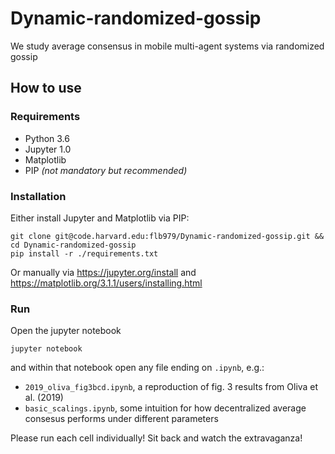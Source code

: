 # Dynamic-randomized-gossip
We study average consensus in mobile multi-agent systems via randomized gossip

## How to use
### Requirements
- Python 3.6
- Jupyter 1.0
- Matplotlib
- PIP _(not mandatory but recommended)_

### Installation
Either install Jupyter and Matplotlib via PIP:
```
git clone git@code.harvard.edu:flb979/Dynamic-randomized-gossip.git && cd Dynamic-randomized-gossip
pip install -r ./requirements.txt
```
Or manually via https://jupyter.org/install and https://matplotlib.org/3.1.1/users/installing.html

### Run
Open the jupyter notebook
```
jupyter notebook
```
and within that notebook open any file ending on `.ipynb`, e.g.:

- `2019_oliva_fig3bcd.ipynb`, a reproduction of fig. 3 results from Oliva et al. (2019)
- `basic_scalings.ipynb`, some intuition for how decentralized average consesus performs under different parameters

Please run each cell individually! Sit back and watch the extravaganza!
